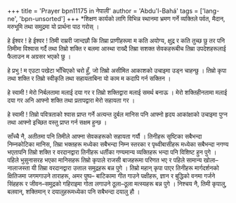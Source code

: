 +++
title = 'Prayer bpn11175 in नेपाली'
author = 'Abdu'l-Bahá'
tags = ['lang-ne', 'bpn-unsorted']
+++
*शिक्षण कार्यको लागि विभिन्न स्थानमा भ्रमण गर्ने व्यक्तिले पर्वत, मैदान, मरुभूमि तथा समुद्रमा यो प्रार्थना पाठ गरोस् । 

हे ईश्वर ! हे ईश्वर ! तिमी राम्ररी जान्दछौ कि तिम्रा प्राणीहरूमा म कति अयोग्य, क्षुद्र र कति तुच्छ छु तर पनि तिमीमा विश्वास गर्दै तथा तिम्रो शक्ति र बलमा आस्था राख्दै तिम्रा सशक्त सेवकहरूबीच तिम्रा उपदेशहरूलाई फैलाउन म अग्रसर भएको छु । 

हे प्रभु ! म एउटा पखेटा भाँचिएको चरो हुँ, जो तिम्रो असीमित आकाशको उचाइमा उड्न चाहन्छु । तिम्रो कृपा तथा शक्ति र तिम्रो स्वीकृति तथा सहायताबिना यो काम म कदापि गर्न सक्तिन । 

हे स्वामी ! मेरो निर्बलतामा मलाई दया गर र तिम्रो शक्तिद्वारा मलाई समर्थ बनाऊ । मेरो शक्तिहीनतामा मलाई दया गर अनि आफ्नो शक्ति तथा प्रतापद्वारा मेरो सहायता गर । 

हे स्वामी ! तिम्रो पवित्रताको श्वास प्राप्त गर्ने अत्यन्त दुर्बल मानिस पनि आफ्नो हृदय आकांक्षाको उचाइमा पुग्न तथा आफ्नो इच्छित वस्तु प्राप्त गर्न सक्षम हुन्छ । 

साँच्चै नै, अतीतमा पनि तिमीले आफ्ना सेवकहरूको सहायता गर्यौ । तिनीहरू सृष्टिका सबैभन्दा निम्नकोटिका मानिस, तिम्रा भक्तहरू मध्येका सबैभन्दा निम्न स्तरका र पृथ्वीबासीहरू मध्येका सबैभन्दा नगण्य भएतापनि तिम्रो शक्ति र वरदानद्वारा तिनीहरू धर्तीका गण्यमान्य व्यक्तिहरू भन्दा पनि विशिष्ट हुन पुगे । पहिले भुसुनासरह भएका मानिसहरू तिम्रो कृपाले राजसी बाजहरूमा परिणत भए र पहिले सामान्य खोला–नालाजस्ता यी तिम्रा वरदानद्वारा उत्ताल समुद्रहरू बन्न पुगे । तिम्रो महान् कृपा पाएर तिनीहरू मार्गदर्शनको क्षितिजमा जगमगाउने ताराहरू, अमर पुष्प– बाटिकामा गीत गाउने पक्षीहरू, ज्ञान र बुद्धिको वनमा गर्जने सिंहहरू र जीवन–समुद्रको गहिराइमा गोता लगाउने ठूला–ठूला मत्स्यहरू बन्न पुगे । निश्चय नै, तिमी कृपालु, बलवान्, शक्तिमान् र दयालुहरूमध्येका पनि सबैभन्दा दयालु हौ ।
